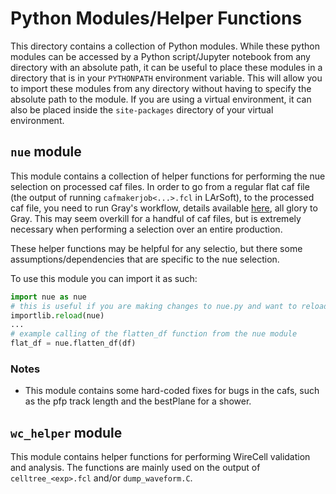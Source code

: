 # Python Modules/Helper Functions

This directory contains a collection of Python modules. While these python modules can be accessed by a Python script/Jupyter notebook from any directory with an absolute path, it can be useful to place these modules in a directory that is in your `PYTHONPATH` environment variable. This will allow you to import these modules from any directory without having to specify the absolute path to the module. If you are using a virtual environment, it can also be placed inside the `site-packages` directory of your virtual environment.

## `nue` module

This module contains a collection of helper functions for performing the nue selection on processed caf files. In order to go from a regular flat caf file (the output of running `cafmakerjob<...>.fcl` in LArSoft), to the processed caf file, you need to run Gray's workflow, details available [here](https://github.com/SBNSoftware/sbnana/tree/develop/sbnana/SBNAna/icarus-analysis-villiage/pyana/dimuon-tools), all glory to Gray. This may seem overkill for a handful of caf files, but is extremely necessary when performing a selection over an entire production.

These helper functions may be helpful for any selectio, but there some assumptions/dependencies that are specific to the nue selection.

To use this module you can import it as such:

``` python
import nue as nue
# this is useful if you are making changes to nue.py and want to reload the module without restarting the kernel (in jupyter notebook)
importlib.reload(nue)
...
# example calling of the flatten_df function from the nue module 
flat_df = nue.flatten_df(df) 
```

### Notes

- This module contains some hard-coded fixes for bugs in the cafs, such as the pfp track length and the bestPlane for a shower.

## `wc_helper` module

This module contains helper functions for performing WireCell validation and analysis. The functions are mainly used on the output of `celltree_<exp>.fcl` and/or `dump_waveform.C`.

